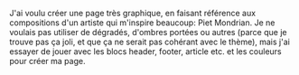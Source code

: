 J'ai voulu créer une page très graphique, en faisant référence aux compositions d'un artiste qui m'inspire beaucoup: Piet Mondrian.
Je ne voulais pas utiliser de dégradés, d'ombres portées ou autres (parce que je trouve pas ça joli, et que ça ne serait pas cohérant avec le thème), mais j'ai essayer de jouer avec les blocs header, footer, article etc. et les couleurs pour créer ma page. 